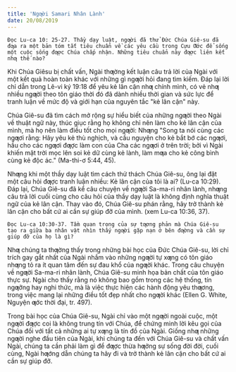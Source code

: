 ```yaml
---
title: 'Ngƣời Samari Nhân Lành'
date: 20/08/2019
---
```


`Đọc Lu-ca 10: 25-27. Thầy dạy luật, ngƣời đã thử Đức Chúa Giê-su đã đƣa ra một bản tóm tắt tiêu chuẩn về các yêu cầu trong Cựu Ƣớc để sống một cuộc sống đƣợc Chúa chấp nhận. Những tiêu chuẩn này đƣợc liên kết nhƣ thế nào?`

Khi Chúa Giêsu bị chất vấn, Ngài thƣờng kết luận câu trả lời của Ngài với một kết quả hoàn toàn khác với những gì ngƣời hỏi đang tìm kiếm. Đáp lại lời chỉ dẫn trong Lê-vi ký 19:18 để yêu kẻ lân cận nhƣ chính mình, có vẻ nhƣ nhiều ngƣời theo tôn giáo thời đó đã dành nhiều thời gian và sức lực để tranh luận về mức độ và giới hạn của nguyên tắc "kẻ lân cận" này.

Chúa Giê-su đã tìm cách mở rộng sự hiểu biết của những ngƣời theo Ngài về thuật ngữ này, thúc giục rằng họ không chỉ nên làm cho kẻ lân cận của mình, mà họ nên làm điều tốt cho mọi ngƣời: Nhƣng "Song ta nói cùng các ngƣơi rằng: Hãy yêu kẻ thù nghịch, và cầu nguyện cho kẻ bắt bớ các ngƣơi, hầu cho các ngƣơi đƣợc làm con của Cha các ngƣơi ở trên trời; bởi vì Ngài khiến mặt trời mọc lên soi kẻ dữ cùng kẻ lành, làm mƣa cho kẻ công bình cùng kẻ độc ác." (Ma-thi-ơ 5:44, 45).

Nhƣng khi một thầy dạy luật tìm cách thử thách Chúa Giê-su, ông lại đặt một câu hỏi đƣợc tranh luận nhiều: Kẻ lân cận của tôi là ai? (Lu-ca 10:29). Đáp lại, Chúa Giê-su đã kể câu chuyện về ngƣời Sa-ma-ri nhân lành, nhƣng câu trả lời cuối cùng cho câu hỏi của thầy dạy luật là không định nghĩa thuật ngữ của kẻ lân cận. Thay vào đó, Chúa Giê-su phán rằng, hãy trở thành kẻ lân cận cho bất cứ ai cần sự giúp đỡ của mình. (xem Lu-ca 10:36, 37).

`Đọc Lu-ca 10:30-37. Tầm quan trọng của sự tƣơng phản mà Chúa Giê-su tạo ra giữa ba nhân vật nhìn thấy ngƣời gặp nạn ở bên đƣờng và cần sự giúp đỡ của họ là gì?`

Nhƣ chúng ta thƣờng thấy trong những bài học của Đức Chúa Giê-su, lời chỉ trích gay gắt nhất của Ngài nhắm vào những ngƣời tự xƣng có tôn giáo nhƣng tỏ ra ít quan tâm đến sự đau khổ của ngƣời khác. Trong câu chuyện về ngƣời Sa-ma-ri nhân lành, Chúa Giê-su minh họa bản chất của tôn giáo thực sự. Ngài cho thấy rằng nó không bao gồm trong các hệ thống, tín ngƣỡng hay nghi thức, mà là việc thực hiện các hành động yêu thƣơng, trong việc mang lại những điều tốt đẹp nhất cho ngƣời khác (Ellen G. White, Nguyện ƣớc thời đại, tr. 497).

Trong bài học của Chúa Giê-su, Ngài chỉ vào một ngƣời ngoài cuộc, một ngƣời đƣợc coi là không trung tín với Chúa, để chứng minh lời kêu gọi của Chúa đối với tất cả những ai tự xƣng là tín đồ của Ngài. Giống nhƣ những ngƣời nghe đầu tiên của Ngài, khi chúng ta đến với Chúa Giê-su và chất vấn Ngài, chúng ta cần phải làm gì để đƣợc thừa hƣởng sự sống đời đời, cuối cùng, Ngài hƣớng dẫn chúng ta hãy đi và trở thành kẻ lân cận cho bất cứ ai cần sự giúp đỡ.